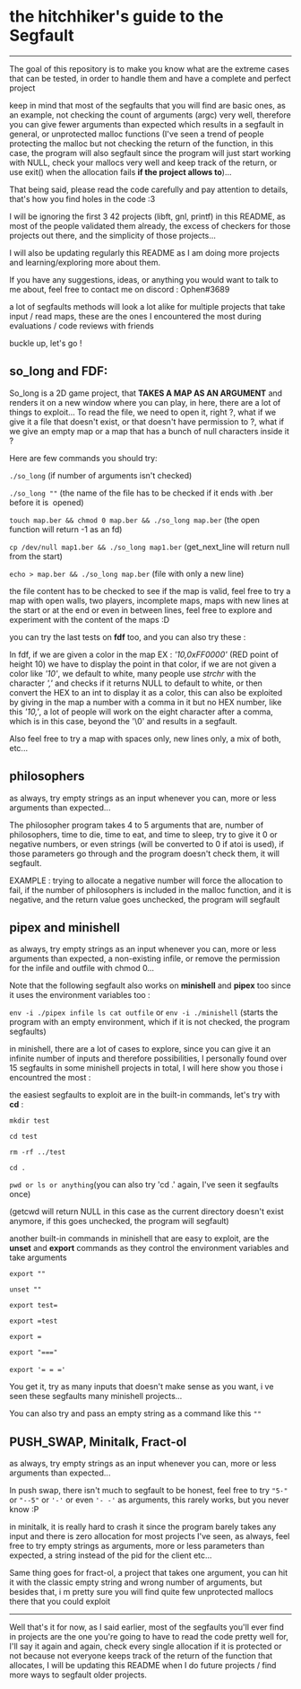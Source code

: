 # the hitchhiker's guide to the Segfault
------------------------------

The goal of this repository is to make you know what are the extreme cases that can be tested, in order to handle them and have a complete and perfect project

keep in mind that most of the segfaults that you will find are basic ones, as an example, not checking the count of arguments (argc) very well, therefore you can give fewer arguments than expected which results in a segfault in general, or unprotected malloc functions (I've seen a trend of people protecting the malloc but not checking the return of the function, in this case, the program will also segfault since the program will just start working with NULL, check your mallocs very well and keep track of the return, or use exit() when the allocation fails **if the project allows to**)...

That being said, please read the code carefully and pay attention to details, that's how you find holes in the code :3

I will be ignoring the first 3 42 projects (libft, gnl, printf) in this README, as most of the people validated them already, the excess of checkers for those projects out there, and the simplicity of those projects...

I will also be updating regularly this README as I am doing more projects and learning/exploring more about them.

If you have any suggestions, ideas, or anything you would want to talk to me about, feel free to contact me on discord : Ophen#3689

a lot of segfaults methods will look a lot alike for multiple projects that take input / read maps, these are the ones I encountered the most during evaluations / code reviews with friends

buckle up, let's go !

## so_long and FDF:
So_long is a 2D game project, that **TAKES A MAP AS AN ARGUMENT** and renders it on a new window where you can play, in here, there are a lot of things to exploit...
To read the file, we need to open it, right ?, what if we give it a file that doesn't exist, or that doesn't have permission to ?, what if we give an empty map or a map that has a bunch of null characters inside it ?

Here are few commands you should try: 

`./so_long` (if number of arguments isn't checked)

`./so_long ""` (the name of the file has to be checked if it ends with .ber before it is  opened)

`touch map.ber && chmod 0 map.ber && ./so_long map.ber` (the open function will return -1 as an fd)

`cp /dev/null map1.ber && ./so_long map1.ber` (get_next_line will return null from the start)

`echo > map.ber && ./so_long map.ber` (file with only a new line)

the file content has to be checked to see if the map is valid, feel free to try a map with open walls, two players, incomplete maps, maps with new lines at the start or at the end or even in between lines, feel free to explore and experiment with the content of the maps :D

you can try the last tests on **fdf** too, and you can also try these : 

In fdf, if we are given a color in the map EX : *'10,0xFF0000'* (RED point of height 10) we have to display the point in that color, if we are not given a color like *'10'*, we default to white, many people use *strchr* with the character *','* and checks if it returns NULL to default to white, or then convert the HEX to an int to display it as a color, this can also be exploited by giving in the map a number with a comma in it but no HEX number, like this *'10,'*, a lot of people will work on the eight character after a comma, which is in this case, beyond the '\0' and results in a segfault.

Also feel free to try a map with spaces only, new lines only, a mix of both, etc...

## philosophers
as always, try empty strings as an input whenever you can, more or less arguments than expected...

The philosopher program takes 4 to 5 arguments that are, number of philosophers, time to die, time to eat, and time to sleep, try to give it 0 or negative numbers, or even strings (will be converted to 0 if atoi is used), if those parameters go through and the program doesn't check them, it will segfault.

EXAMPLE : trying to allocate a negative number will force the allocation to fail, if the number of philosophers is included in the malloc function, and it is negative, and the return value goes unchecked, the program will segfault

## pipex and minishell
as always, try empty strings as an input whenever you can, more or less arguments than expected, a non-existing infile, or remove the permission for the infile and outfile with chmod 0...

Note that the following segfault also works on **minishell** and **pipex** too since it uses the environment variables too :

`env -i ./pipex infile ls cat outfile` or `env -i ./minishell` (starts the program with an empty environment, which if it is not checked, the program segfaults)

in minishell, there are a lot of cases to explore, since you can give it an infinite number of inputs and therefore possibilities, I personally found over 15 segfaults in some minishell projects in total, I will here show you those i encountred the most :

the easiest segfaults to exploit are in the built-in commands, let's try with **cd** :

`mkdir test`

`cd test`

`rm -rf ../test`

`cd .`

`pwd or ls or anything`(you can also try 'cd .' again, I've seen it segfaults once)

(getcwd will return NULL in this case as the current directory doesn't exist anymore, if this goes unchecked, the program will segfault)

another built-in commands in minishell that are easy to exploit, are the **unset** and **export** commands as they control the environment variables and take arguments

`export ""`

`unset ""`

`export test=`

`export =test`

`export =`

`export "==="`

`export '= = ='` 

You get it, try as many inputs that doesn't make sense as you want, i ve seen these segfaults many minishell projects...

You can also try and pass an empty string as a command like this `""`

## PUSH_SWAP, Minitalk, Fract-ol
as always, try empty strings as an input whenever you can, more or less arguments than expected...

In push swap, there isn't much to segfault to be honest, feel free to try `"5-"` or `"--5"` or `'-'` or even `'- -'` as arguments, this rarely works, but you never know :P

in minitalk, it is really hard to crash it since the program barely takes any input and there is zero allocation for most projects I've seen, as always, feel free to try empty strings as arguments, more or less parameters than expected, a string instead of the pid for the client etc...

Same thing goes for fract-ol, a project that takes one argument, you can hit it with the classic empty string and wrong number of arguments, but besides that, i m pretty sure you will find quite few unprotected mallocs there that you could exploit

------------------------------
Well that's it for now, as I said earlier, most of the segfaults you'll ever find in projects are the one you're going to have to read the code pretty well for, I'll say it again and again, check every single allocation if it is protected or not because not everyone keeps track of the return of the function that allocates, I will be updating this README when I do future projects / find more ways to segfault older projects.
